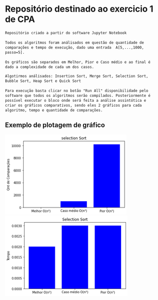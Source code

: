 # Repositório destinado ao exercicio 1 de CPA

```
Repositório criado a partir do software Jupyter Notebook

Todos os algoritmos foram análisados em questão de quantidade de comparações e tempo de execução, dado uma entrada  A[5,...,1000, passo=5].

Os gráficos são separados em Melhor, Pior e Caso médio e ao final é dado a complexidade de cada um dos casos.
```

```
Algotirmos análisados: Insertion Sort, Merge Sort, Selection Sort, Bubble Sort, Heap Sort e Quick Sort

Para execução basta clicar no botão "Run All" disponibilidade pelo software que todos os algoritmos serão compilados. Posteriormente é possível executar o bloco onde será feita a análise assintótica e criar os gráficos comparativos, sendo eles 2 gráficos para cada algoritmo, tempo e quantidade de comparações.
```

## Exemplo de plotagem de gráfico
![alt text](./assets/img1.png)
![alt text](./assets/img2.png)
